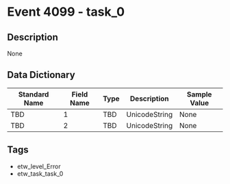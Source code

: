 # Event 4099 - task_0

## Description
None

## Data Dictionary
|Standard Name|Field Name|Type|Description|Sample Value|
|---|---|---|---|---|
|TBD|1|TBD|UnicodeString|None|None|
|TBD|2|TBD|UnicodeString|None|None|

## Tags
* etw_level_Error
* etw_task_task_0